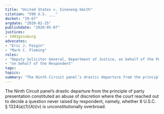 ```yaml
---
title: "United States v. Sineneng-Smith"
citation: "590 U.S. ___"
docket: "19-67"
argdate: "2020-02-25"
publishdate: "2020-05-07"
justices:
- 1993ginsburg
advocates:
- "Eric J. Feigin"
- "Mark C. Fleming"
roles:
- "Deputy Solicitor General, Department of Justice, on behalf of the Petitioner"
- "on behalf of the Respondent"
tags:
topics:
summary: "The Ninth Circuit panel’s drastic departure from the principle of party presentation constituted an abuse of discretion where the court reached out to decide a question never raised by respondent, namely, whether 8 U.S.C. § 1324(a)(1)(A)(iv) is unconstitutionally overbroad."
---
```

The Ninth Circuit panel’s drastic departure from the principle of party presentation constituted an abuse of discretion where the court reached out to decide a question never raised by respondent, namely, whether 8 U.S.C. § 1324(a)(1)(A)(iv) is unconstitutionally overbroad.
